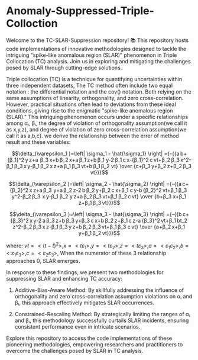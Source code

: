 # Anomaly-Suppressed-Triple-Colloction
Welcome to the TC-SLAR-Suppression repository! 📚 This repository hosts code implementations of innovative methodologies designed to tackle the intriguing "spike-like anomalous region (SLAR)" phenomenon in Triple Collocation (TC) analysis. Join us in exploring and mitigating the challenges posed by SLAR through cutting-edge solutions.

Triple collocation (TC) is a technique for quantifying uncertainties within three independent datasets, The TC method often include two equal notation : the differential notation and the cov() notation. Both relying on the same assumptions of linearity, orthogonality, and zero cross-correlation. However, practical situations often lead to deviations from these ideal conditions, giving rise to the enigmatic "spike-like anomalous region (SLAR)." This intriguing phenomenon occurs under a specific relationships among αᵢ, βᵢ, the degree of violation of orthogonality assumption(we call it as x,y,z), and degree of violation of zero cross-correlation assumption(we call it as a,b,c). we derive the relationship between the errer of method result and these variables:

$$\delta_(\varepsilon_1 )=\left| \sigma_1 - \hat{\sigma_1} \right| ={-{{a b+{β_1}^2 y z+a  β_3 x+b β_2 x+a β_1 z+b β_1 y-2 β_1 c x-{β_1}^2 c vt+β_2 β_3 x^2-β_1 β_3 x y-β_1 β_2 x z+a β_1 β_3 vt+b β_1 β_2 vt} \over {c+β_3 y+β_2 z+β_2 β_3 vt}}}$$

$$\delta_(\varepsilon_2 )=\left| \sigma_2 - \hat{\sigma_2} \right| ={-{{a c+ {β_2}^2 x z+a β_3  y+a β_2 z-2 b β_2 y+β_2 c x+β_1 c y-b {β_2}^2 vt+β_1 β_3  y^2-β_2 β_3  x y-β_1 β_2 y z+a β_2 β_3 vt+β_1 β_2 c vt} \over {b+β_3 x+β_1 z+β_1 β_3 vt}}}$$

$$\delta_(\varepsilon_3 )=\left| \sigma_3 - \hat{\sigma_3} \right| ={-{{b c+{β_3}^2 x y-2 a β_3 z+b β_3 y+β_3 c x+b β_2 z+β_1 c z-a {β_3}^2 vt+β_1 bt_2 z^2-β_2 β_3 x z-β_1 β_3 y z+b β_2 β_3 vt+β_1 β_3 c vt} \over {a+β_2 x+β_1 y+β_1 β_2 vt}}}$$

where: $vt=<(t-\bar{t})^2>, x=<{t \varepsilon_1}>, y=<{t \varepsilon_2}>, z=<{t \varepsilon_3}>, a=<{\varepsilon_1 \varepsilon_2}>, b=<{\varepsilon_1 \varepsilon_3}>, c=<{\varepsilon_2 \varepsilon_3}>$, 
When the numerator of these 3 relationship approaches 0, SLAR emerges.


In response to these findings, we present two methodologies for suppressing SLAR and enhancing TC accuracy:
1. Additive-Bias-Aware Method: By skillfully addressing the influence of orthogonality and zero cross-correlation assumption violations on αᵢ and βᵢ, this approach effectively mitigates SLAR occurrences.

2. Constrained-Rescaling Method: By strategically limiting the ranges of αᵢ and βᵢ, this methodology successfully curtails SLAR incidents, ensuring consistent performance even in intricate scenarios.

Explore this repository to access the code implementations of these pioneering methodologies, empowering researchers and practitioners to overcome the challenges posed by SLAR in TC analysis.
